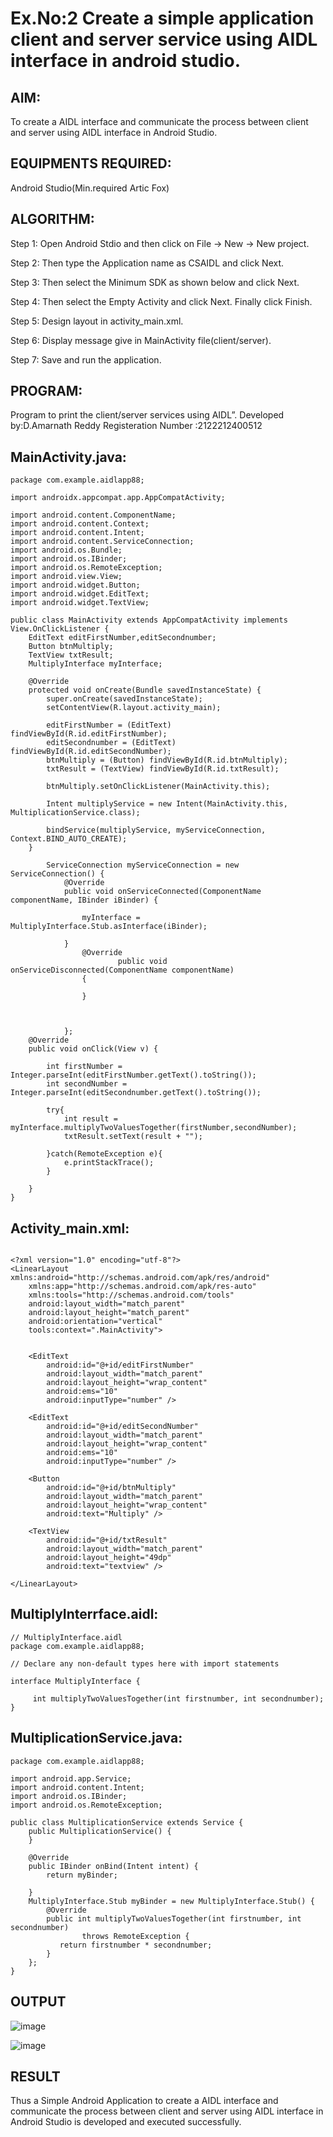 # Ex.No:2 Create a simple application client and server service using AIDL interface in android studio.


## AIM:

To create a AIDL interface and communicate the process between client and server using AIDL interface in Android Studio.

## EQUIPMENTS REQUIRED:

Android Studio(Min.required Artic Fox)

## ALGORITHM:

Step 1: Open Android Stdio and then click on File -> New -> New project.

Step 2: Then type the Application name as CSAIDL and click Next. 

Step 3: Then select the Minimum SDK as shown below and click Next.

Step 4: Then select the Empty Activity and click Next. Finally click Finish.

Step 5: Design layout in activity_main.xml.

Step 6: Display message give in MainActivity file(client/server).

Step 7: Save and run the application.

## PROGRAM:

Program to print the client/server services using AIDL”.
Developed by:D.Amarnath Reddy
Registeration Number :2122212400512

## MainActivity.java:
~~~
package com.example.aidlapp88;

import androidx.appcompat.app.AppCompatActivity;

import android.content.ComponentName;
import android.content.Context;
import android.content.Intent;
import android.content.ServiceConnection;
import android.os.Bundle;
import android.os.IBinder;
import android.os.RemoteException;
import android.view.View;
import android.widget.Button;
import android.widget.EditText;
import android.widget.TextView;

public class MainActivity extends AppCompatActivity implements View.OnClickListener {
    EditText editFirstNumber,editSecondnumber;
    Button btnMultiply;
    TextView txtResult;
    MultiplyInterface myInterface;

    @Override
    protected void onCreate(Bundle savedInstanceState) {
        super.onCreate(savedInstanceState);
        setContentView(R.layout.activity_main);

        editFirstNumber = (EditText) findViewById(R.id.editFirstNumber);
        editSecondnumber = (EditText) findViewById(R.id.editSecondNumber);
        btnMultiply = (Button) findViewById(R.id.btnMultiply);
        txtResult = (TextView) findViewById(R.id.txtResult);

        btnMultiply.setOnClickListener(MainActivity.this);

        Intent multiplyService = new Intent(MainActivity.this, MultiplicationService.class);

        bindService(multiplyService, myServiceConnection, Context.BIND_AUTO_CREATE);
    }

        ServiceConnection myServiceConnection = new ServiceConnection() {
            @Override
            public void onServiceConnected(ComponentName componentName, IBinder iBinder) {

                myInterface = MultiplyInterface.Stub.asInterface(iBinder);

            }
                @Override
                        public void onServiceDisconnected(ComponentName componentName)
                {

                }



            };
    @Override
    public void onClick(View v) {

        int firstNumber = Integer.parseInt(editFirstNumber.getText().toString());
        int secondNumber = Integer.parseInt(editSecondnumber.getText().toString());

        try{
            int result = myInterface.multiplyTwoValuesTogether(firstNumber,secondNumber);
            txtResult.setText(result + "");

        }catch(RemoteException e){
            e.printStackTrace();
        }

    }
}
~~~
## Activity_main.xml:
~~~

<?xml version="1.0" encoding="utf-8"?>
<LinearLayout xmlns:android="http://schemas.android.com/apk/res/android"
    xmlns:app="http://schemas.android.com/apk/res-auto"
    xmlns:tools="http://schemas.android.com/tools"
    android:layout_width="match_parent"
    android:layout_height="match_parent"
    android:orientation="vertical"
    tools:context=".MainActivity">


    <EditText
        android:id="@+id/editFirstNumber"
        android:layout_width="match_parent"
        android:layout_height="wrap_content"
        android:ems="10"
        android:inputType="number" />

    <EditText
        android:id="@+id/editSecondNumber"
        android:layout_width="match_parent"
        android:layout_height="wrap_content"
        android:ems="10"
        android:inputType="number" />

    <Button
        android:id="@+id/btnMultiply"
        android:layout_width="match_parent"
        android:layout_height="wrap_content"
        android:text="Multiply" />

    <TextView
        android:id="@+id/txtResult"
        android:layout_width="match_parent"
        android:layout_height="49dp"
        android:text="textview" />

</LinearLayout>
~~~
## MultiplyInterrface.aidl:
~~~
// MultiplyInterface.aidl
package com.example.aidlapp88;

// Declare any non-default types here with import statements

interface MultiplyInterface {

     int multiplyTwoValuesTogether(int firstnumber, int secondnumber);
}
~~~
## MultiplicationService.java:
~~~
package com.example.aidlapp88;

import android.app.Service;
import android.content.Intent;
import android.os.IBinder;
import android.os.RemoteException;

public class MultiplicationService extends Service {
    public MultiplicationService() {
    }

    @Override
    public IBinder onBind(Intent intent) {
        return myBinder;

    }
    MultiplyInterface.Stub myBinder = new MultiplyInterface.Stub() {
        @Override
        public int multiplyTwoValuesTogether(int firstnumber, int secondnumber)
                throws RemoteException {
           return firstnumber * secondnumber;
        }
    };
}
~~~
## OUTPUT
![image](https://user-images.githubusercontent.com/93427224/236429579-68b9c043-2d55-473a-8616-78b6cac206a4.png)

![image](https://user-images.githubusercontent.com/93427224/236429619-2ab1c211-3bb2-4f88-bedf-f049dedf9a3e.png)

## RESULT
Thus a Simple Android Application to create a AIDL interface and communicate the process between client and server using AIDL interface in Android Studio is developed and executed successfully.
